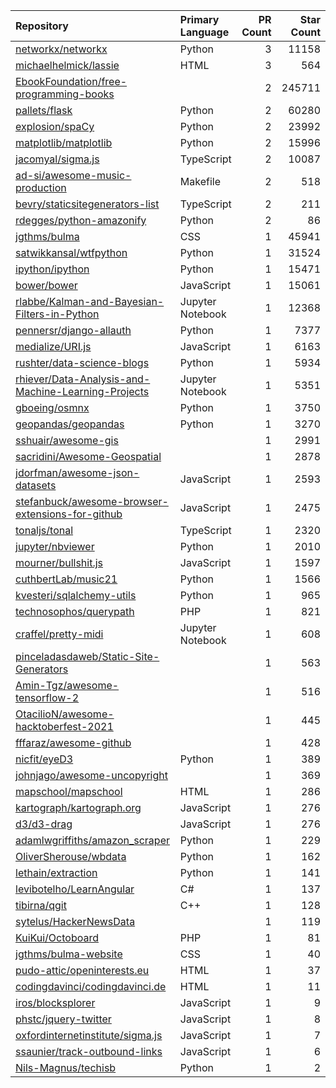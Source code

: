 | Repository | Primary Language | PR Count | Star Count |
| :-- | :-- | --: | --: |
| [networkx/networkx](https://github.com/networkx/networkx) | Python | 3 | 11158 |
| [michaelhelmick/lassie](https://github.com/michaelhelmick/lassie) | HTML | 3 | 564 |
| [EbookFoundation/free-programming-books](https://github.com/EbookFoundation/free-programming-books) |  | 2 | 245711 |
| [pallets/flask](https://github.com/pallets/flask) | Python | 2 | 60280 |
| [explosion/spaCy](https://github.com/explosion/spaCy) | Python | 2 | 23992 |
| [matplotlib/matplotlib](https://github.com/matplotlib/matplotlib) | Python | 2 | 15996 |
| [jacomyal/sigma.js](https://github.com/jacomyal/sigma.js) | TypeScript | 2 | 10087 |
| [ad-si/awesome-music-production](https://github.com/ad-si/awesome-music-production) | Makefile | 2 | 518 |
| [bevry/staticsitegenerators-list](https://github.com/bevry/staticsitegenerators-list) | TypeScript | 2 | 211 |
| [rdegges/python-amazonify](https://github.com/rdegges/python-amazonify) | Python | 2 | 86 |
| [jgthms/bulma](https://github.com/jgthms/bulma) | CSS | 1 | 45941 |
| [satwikkansal/wtfpython](https://github.com/satwikkansal/wtfpython) | Python | 1 | 31524 |
| [ipython/ipython](https://github.com/ipython/ipython) | Python | 1 | 15471 |
| [bower/bower](https://github.com/bower/bower) | JavaScript | 1 | 15061 |
| [rlabbe/Kalman-and-Bayesian-Filters-in-Python](https://github.com/rlabbe/Kalman-and-Bayesian-Filters-in-Python) | Jupyter Notebook | 1 | 12368 |
| [pennersr/django-allauth](https://github.com/pennersr/django-allauth) | Python | 1 | 7377 |
| [medialize/URI.js](https://github.com/medialize/URI.js) | JavaScript | 1 | 6163 |
| [rushter/data-science-blogs](https://github.com/rushter/data-science-blogs) | Python | 1 | 5934 |
| [rhiever/Data-Analysis-and-Machine-Learning-Projects](https://github.com/rhiever/Data-Analysis-and-Machine-Learning-Projects) | Jupyter Notebook | 1 | 5351 |
| [gboeing/osmnx](https://github.com/gboeing/osmnx) | Python | 1 | 3750 |
| [geopandas/geopandas](https://github.com/geopandas/geopandas) | Python | 1 | 3270 |
| [sshuair/awesome-gis](https://github.com/sshuair/awesome-gis) |  | 1 | 2991 |
| [sacridini/Awesome-Geospatial](https://github.com/sacridini/Awesome-Geospatial) |  | 1 | 2878 |
| [jdorfman/awesome-json-datasets](https://github.com/jdorfman/awesome-json-datasets) | JavaScript | 1 | 2593 |
| [stefanbuck/awesome-browser-extensions-for-github](https://github.com/stefanbuck/awesome-browser-extensions-for-github) | JavaScript | 1 | 2475 |
| [tonaljs/tonal](https://github.com/tonaljs/tonal) | TypeScript | 1 | 2320 |
| [jupyter/nbviewer](https://github.com/jupyter/nbviewer) | Python | 1 | 2010 |
| [mourner/bullshit.js](https://github.com/mourner/bullshit.js) | JavaScript | 1 | 1597 |
| [cuthbertLab/music21](https://github.com/cuthbertLab/music21) | Python | 1 | 1566 |
| [kvesteri/sqlalchemy-utils](https://github.com/kvesteri/sqlalchemy-utils) | Python | 1 | 965 |
| [technosophos/querypath](https://github.com/technosophos/querypath) | PHP | 1 | 821 |
| [craffel/pretty-midi](https://github.com/craffel/pretty-midi) | Jupyter Notebook | 1 | 608 |
| [pinceladasdaweb/Static-Site-Generators](https://github.com/pinceladasdaweb/Static-Site-Generators) |  | 1 | 563 |
| [Amin-Tgz/awesome-tensorflow-2](https://github.com/Amin-Tgz/awesome-tensorflow-2) |  | 1 | 516 |
| [OtacilioN/awesome-hacktoberfest-2021](https://github.com/OtacilioN/awesome-hacktoberfest-2021) |  | 1 | 445 |
| [fffaraz/awesome-github](https://github.com/fffaraz/awesome-github) |  | 1 | 428 |
| [nicfit/eyeD3](https://github.com/nicfit/eyeD3) | Python | 1 | 389 |
| [johnjago/awesome-uncopyright](https://github.com/johnjago/awesome-uncopyright) |  | 1 | 369 |
| [mapschool/mapschool](https://github.com/mapschool/mapschool) | HTML | 1 | 286 |
| [kartograph/kartograph.org](https://github.com/kartograph/kartograph.org) | JavaScript | 1 | 276 |
| [d3/d3-drag](https://github.com/d3/d3-drag) | JavaScript | 1 | 276 |
| [adamlwgriffiths/amazon_scraper](https://github.com/adamlwgriffiths/amazon_scraper) | Python | 1 | 229 |
| [OliverSherouse/wbdata](https://github.com/OliverSherouse/wbdata) | Python | 1 | 162 |
| [lethain/extraction](https://github.com/lethain/extraction) | Python | 1 | 141 |
| [levibotelho/LearnAngular](https://github.com/levibotelho/LearnAngular) | C# | 1 | 137 |
| [tibirna/qgit](https://github.com/tibirna/qgit) | C++ | 1 | 128 |
| [sytelus/HackerNewsData](https://github.com/sytelus/HackerNewsData) |  | 1 | 119 |
| [KuiKui/Octoboard](https://github.com/KuiKui/Octoboard) | PHP | 1 | 81 |
| [jgthms/bulma-website](https://github.com/jgthms/bulma-website) | CSS | 1 | 40 |
| [pudo-attic/openinterests.eu](https://github.com/pudo-attic/openinterests.eu) | HTML | 1 | 37 |
| [codingdavinci/codingdavinci.de](https://github.com/codingdavinci/codingdavinci.de) | HTML | 1 | 11 |
| [iros/blocksplorer](https://github.com/iros/blocksplorer) | JavaScript | 1 | 9 |
| [phstc/jquery-twitter](https://github.com/phstc/jquery-twitter) | JavaScript | 1 | 8 |
| [oxfordinternetinstitute/sigma.js](https://github.com/oxfordinternetinstitute/sigma.js) | JavaScript | 1 | 7 |
| [ssaunier/track-outbound-links](https://github.com/ssaunier/track-outbound-links) | JavaScript | 1 | 6 |
| [Nils-Magnus/techisb](https://github.com/Nils-Magnus/techisb) | Python | 1 | 2 |
